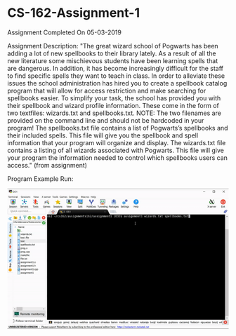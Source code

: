 # CS-162-Assignment-1

Assignment Completed On 05-03-2019

Assignment Description: "The great wizard school of Pogwarts has been adding a lot of new spellbooks to their library lately. As a result of all the new literature some mischievous students have been learning spells that are dangerous. In addition, it has become increasingly difficult for the staff to find specific spells they want to teach in class. In order to alleviate these issues the school administration has hired you to create a spellbook catalog program that will allow for access restriction and make searching for spellbooks easier. To simplify your task, the school has provided you with their spellbook and wizard profile information. These come in the form of two textfiles: wizards.txt and spellbooks.txt. NOTE: The two filenames are provided on the command line and should not be hardcoded in your program! The spellbooks.txt file contains a list of Pogwarts’s spellbooks and their included spells. This file will give you the spellbook and spell information that your program will organize and display. The wizards.txt file contains a listing of all wizards associated with Pogwarts. This file will give your program the information needed to control which spellbooks users can access." (from assignment)

Program Example Run:

![Program Example Run](https://github.com/ConnerFosterCS/CS-162-Assignment-1/blob/main/Assignment1.gif)
